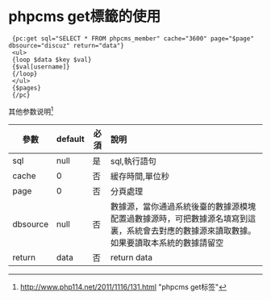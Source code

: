 # phpcms get標籤的使用

```
 {pc:get sql="SELECT * FROM phpcms_member" cache="3600" page="$page" dbsource="discuz" return="data"}
 <ul>
 {loop $data $key $val}
 {$val[username]}
 {/loop}
 </ul>
 {$pages}
 {/pc}
```

其他参数说明[^1]

| 參數     | default | 必須 | 說明                                                         |
| -------- | ------- | ---- | :----------------------------------------------------------- |
| sql      | null    | 是   | sql,執行語句                                                 |
| cache    | 0       | 否   | 緩存時間,單位秒                                              |
| page     | 0       | 否   | 分頁處理                                                     |
| dbsource | null    | 否   | 數據源，當你通過系統後臺的數據源模塊配置過數據源時，可把數據源名填寫到這裏，系統會去對應的數據源來讀取數據。如果要讀取本系統的數據請留空 |
| return   | data    | 否   | return data                                                  |



[^1]: http://www.php114.net/2011/1116/131.html "phpcms get标签"